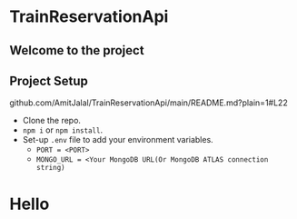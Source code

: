 # TrainReservationApi
## Welcome to the project

## Project Setup 
github.com/AmitJalal/TrainReservationApi/main/README.md?plain=1#L22
- Clone the repo.
- `npm i` or `npm install`.
- Set-up `.env` file to add your environment variables.
    - `PORT = <PORT>`
    -  `MONGO_URL = <Your MongoDB URL(Or MongoDB ATLAS connection string) `











# Hello